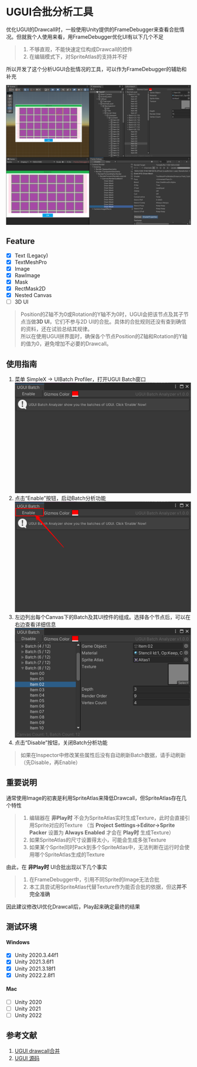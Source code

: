 # UGUI合批分析工具
优化UGUI的Drawcall时，一般使用Unity提供的FrameDebugger来查看合批情况。但就我个人使用来看，用FrameDebugger优化UI有以下几个不足
>1. 不够直观，不能快速定位构成Drawcall的控件
>2. 在编辑模式下，对SpriteAtlas的支持并不好

所以开发了这个分析UGUI合批情况的工具，可以作为FrameDebugger的辅助和补充

![ugui_batch_02.png](https://github.com/simplex86/UIBatchAnalyzer/blob/main/_Doc/Images/ugui_batch_02.png)

## Feature
- [X] Text (Legacy)
- [X] TextMeshPro
- [X] Image
- [X] RawImage
- [X] Mask
- [X] RectMask2D
- [X] Nested Canvas
- [ ] 3D UI
> Position的Z轴不为0或Rotation的Y轴不为0时，UGUI会把该节点及其子节点当做**3D UI**，它们不参与2D UI的合批。具体的合批规则还没有查到确信的资料，还在试验总结其规律。<br>所以在使用UGUI拼界面时，确保各个节点Position的Z轴和Rotation的Y轴的值为0，避免增加不必要的Drawcall。

## 使用指南
1. 菜单 SimpleX -> UIBatch Profiler，打开UGUI Batch窗口<br>![ugui_batch_03.png](https://github.com/simplex86/UIBatchAnalyzer/blob/main/_Doc/Images/ugui_batch_03.png)
2. 点击“Enable”按钮，启动Batch分析功能<br>![ugui_batch_04.png](https://github.com/simplex86/UIBatchAnalyzer/blob/main/_Doc/Images/ugui_batch_04.png)
3. 左边列出每个Canvas下的Batch及其UI控件的组成。选择各个节点后，可以在右边查看详细信息<br>![ugui_batch_05.png](https://github.com/simplex86/UIBatchAnalyzer/blob/main/_Doc/Images/ugui_batch_05.png)
4. 点击“Disable”按钮，关闭Batch分析功能
>如果在Inspector中修改某些属性后没有自动刷新Batch数据，请手动刷新（先Disable，再Enable）

## 重要说明
通常使用Image的初衷是利用SpriteAtlas来降低Drawcall，但SpriteAtlas存在几个特性
> 1. 编辑器在 **非Play时** 不会为SpriteAtlas实时生成Texture，此时会直接引用Sprite对应的Texture （当 **Project Settings->Editor->Sprite Packer** 设置为 **Always Enabled** 才会在 **Play时** 生成Texture）
> 2. 如果SpriteAtlas的尺寸设置得太小，可能会生成多张Texture
> 3. 如果某个Sprite同时Pack到多个SpriteAtlas中，无法判断在运行时会使用哪个SpriteAtlas生成的Texture

由此，在 **非Play时** UI合批出现以下几个事实
> 1. 在FrameDebugger中，引用不同Sprite的Image无法合批
> 2. 本工具尝试用SpriteAtlas代替Texture作为能否合批的依据，但这**并不完全准确**

因此建议修改UI优化Drawcall后，Play起来确定最终的结果

## 测试环境
#### Windows
- [X] Unity 2020.3.44f1
- [X] Unity 2021.3.6f1
- [X] Unity 2021.3.18f1
- [X] Unity 2022.2.8f1
#### Mac
- [ ] Unity 2020
- [ ] Unity 2021
- [ ] Unity 2022

## 参考文献
1. [UGUI drawcall合并](https://blog.csdn.net/akak2010110/article/details/80953370)
2. [UGUI 源码](https://github.com/Unity-Technologies/uGUI)
